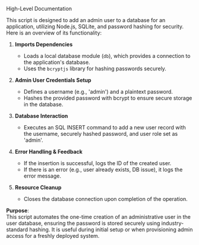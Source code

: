High-Level Documentation

This script is designed to add an admin user to a database for an application, utilizing Node.js, SQLite, and password hashing for security. Here is an overview of its functionality:

1. **Imports Dependencies**  
   - Loads a local database module (`db`), which provides a connection to the application's database.
   - Uses the `bcryptjs` library for hashing passwords securely.

2. **Admin User Credentials Setup**  
   - Defines a username (e.g., 'admin') and a plaintext password.
   - Hashes the provided password with bcrypt to ensure secure storage in the database.

3. **Database Interaction**  
   - Executes an SQL INSERT command to add a new user record with the username, securely hashed password, and user role set as 'admin'.

4. **Error Handling & Feedback**  
   - If the insertion is successful, logs the ID of the created user.
   - If there is an error (e.g., user already exists, DB issue), it logs the error message.

5. **Resource Cleanup**  
   - Closes the database connection upon completion of the operation.

**Purpose**:  
This script automates the one-time creation of an administrative user in the user database, ensuring the password is stored securely using industry-standard hashing. It is useful during initial setup or when provisioning admin access for a freshly deployed system.